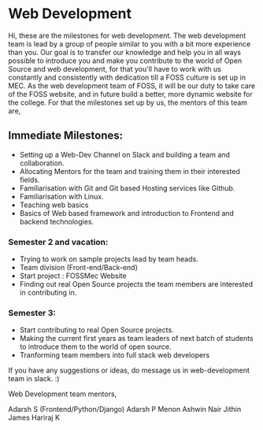 # Web Development

Hi, these are the milestones for web development. The web development team is lead by a group of people similar to you with a bit more experience than you. Our goal is to transfer our knowledge and help you in all ways possible to introduce you and make you contribute to the world of Open Source and web development, for that you'll have to work with us constantly and consistently with dedication till a FOSS culture is set up in MEC. As the web development team of FOSS, it will be our duty to  take care of the FOSS website, and in future build a better, more dynamic website for the college. For that the milestones set up by us, the mentors of this team are, 

## Immediate Milestones:

* Setting up a Web-Dev Channel on Slack and building a team and collaboration.
* Allocating Mentors for the team and training them in their interested fields.
* Familiarisation with Git and Git based Hosting services like Github.
* Familiarisation with Linux.
* Teaching web basics
* Basics of Web based framework and introduction to Frontend and backend technologies.

### Semester 2 and vacation: 
* Trying to work on sample projects lead by team heads.
* Team division (Front-end/Back-end)
* Start project : FOSSMec Website
* Finding out real Open Source projects the team members are interested in contributing in.

### Semester 3: 
* Start contributing to real Open Source projects.
* Making the current first years as team leaders of next batch of students to introduce them to the world of open source.
* Tranforming team members into full stack web developers
 
If you have any suggestions or ideas, do message us in web-development team in slack. :)

Web Development team mentors, 

Adarsh S (Frontend/Python/Django)
Adarsh P Menon
Ashwin Nair
Jithin James
Hariraj K
